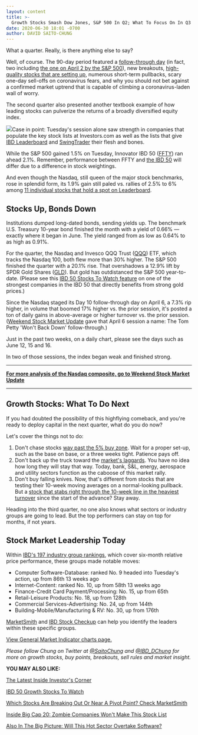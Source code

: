 ```yaml
---
layout: content
title: >-
  Growth Stocks Smash Dow Jones, S&P 500 In Q2; What To Focus On In Q3
date: 2020-06-30 18:01 -0700
author: DAVID SAITO-CHUNG
---
```






What a quarter. Really, is there anything else to say?




Well, of course. The 90-day period featured a [follow-through day](https://www.investors.com/how-to-invest/investors-corner/coronavirus-stock-market-crash-how-to-spot-a-stock-market-bottom/) (in fact, two including [the one on April 2 by the S&P 500](https://www.investors.com/market-trend/the-big-picture/stock-market-jumps-sp500-bullish-action-comes-with-caveats/)), new breakouts, [high-quality stocks that are setting up](https://www.investors.com/category/stock-lists/stocks-near-a-buy-zone/), numerous short-term pullbacks, scary one-day sell-offs on coronavirus fears, and why you should not bet against a confirmed market uptrend that is capable of climbing a coronavirus-laden wall of worry.


The second quarter also presented another textbook example of how leading stocks can pulverize the returns of a broadly diversified equity index.


![](https://www.investors.com/wp-content/uploads/2020/06/MP063020-208x300.jpg)Case in point: Tuesday's session alone saw strength in companies that populate the key stock lists at Investors.com as well as the lists that give [IBD Leaderboard](https://leaderboard.investors.com/#/leaders/leadersnearabuypoint) and [SwingTrader](https://swingtrader.investors.com/#/past) their flesh and bones.


While the S&P 500 gained 1.5% on Tuesday, Innovator IBD 50 ([FFTY](https://research.investors.com/quote.aspx?symbol=FFTY)) ran ahead 2.1%. Remember, performance between FFTY and [the IBD 50](https://research.investors.com/stock-lists/ibd-50/) will differ due to a difference in stock weightings.


And even though the Nasdaq, still queen of the major stock benchmarks, rose in splendid form, its 1.9% gain still paled vs. rallies of 2.5% to 6% among [11 individual stocks that hold a spot on Leaderboard](https://www.investors.com/product/leaderboard/?artProdLink=Leaderboard).


Stocks Up, Bonds Down
---------------------


Institutions dumped long-dated bonds, sending yields up. The benchmark U.S. Treasury 10-year bond finished the month with a yield of 0.66% — exactly where it began in June. The yield ranged from as low as 0.64% to as high as 0.91%.


For the quarter, the Nasdaq and Invesco QQQ Trust ([QQQ](https://research.investors.com/quote.aspx?symbol=QQQ)) ETF, which tracks the Nasdaq 100, both flew more than 30% higher. The S&P 500 finished the quarter with a 20.1% rise. That overshadows a 12.9% lift by SPDR Gold Shares ([GLD](https://research.investors.com/quote.aspx?symbol=GLD)). But gold has outdistanced the S&P 500 year-to-date. (Please see this [IBD 50 Stocks To Watch feature](https://www.investors.com/research/stocks-to-watch-franco-nevada-near-buy-point-gold-prices-hit-highs/) on one of the strongest companies in the IBD 50 that directly benefits from strong gold prices.)


Since the Nasdaq staged its Day 10 follow-through day on April 6, a 7.3% rip higher, in volume that boomed 17% higher vs. the prior session, it's posted a ton of daily gains in above-average or higher turnover vs. the prior session. ([Weekend Stock Market Update](https://www.investors.com/tag/weekend-stock-market-update/) gave that April 6 session a name: The Tom Petty 'Won't Back Down' follow-through.)



Just in the past two weeks, on a daily chart, please see the days such as June 12, 15 and 16.


In two of those sessions, the index began weak and finished strong.




---


[**For more analysis of the Nasdaq composite, go to Weekend Stock Market Update**](https://www.investors.com/tag/weekend-stock-market-update/)




---


Growth Stocks: What To Do Next
------------------------------


If you had doubted the possibility of this highflying comeback, and you're ready to deploy capital in the next quarter, what do you do now?


Let's cover the things not to do:


1. Don't chase stocks [way past the 5% buy zone](https://www.investors.com/how-to-invest/investors-corner/buy-zone-nvidia-stock/). Wait for a proper set-up, such as the base on base, or a three weeks tight. Patience pays off.
2. Don't back up the truck toward the [market's laggards](https://www.investors.com/data-tables/ibd-smart-nyse-nasdaq-tables-jun-29-2020/). You have no idea how long they will stay that way. Today, bank, S&L, energy, aerospace and utility sectors function as the caboose of this market rally.
3. Don't buy falling knives. Now, that's different from stocks that are testing their 10-week moving averages on a normal-looking pullback. But a [stock that stabs right through the 10-week line in the heaviest turnover](https://www.investors.com/how-to-invest/investors-corner/when-to-sell-growth-stocks-number-1-rule/) since the start of the advance? Stay away.


Heading into the third quarter, no one also knows what sectors or industry groups are going to lead. But the top performers can stay on top for months, if not years.


Stock Market Leadership Today
-----------------------------


Within [IBD's 197 industry group rankings](https://www.investors.com/data-tables/industry-group-rankings-jun-29-2020/), which cover six-month relative price performance, these groups made notable moves:


* Computer Software-Database: ranked No. 9 headed into Tuesday's action, up from 86th 13 weeks ago
* Internet-Content: ranked No. 10, up from 58th 13 weeks ago
* Finance-Credit Card Payment/Processing: No. 15, up from 65th
* Retail-Leisure Products: No. 18, up from 128th
* Commercial Services-Advertising: No. 24, up from 144th
* Building-Mobile/Manufacturing & RV: No. 30, up from 176th


[MarketSmith](https://marketsmith.investors.com/?src=A012BF) and [IBD Stock Checkup](https://research.investors.com/stock-checkup/) can help you identify the leaders within these specific groups.


[View General Market Indicator charts page.](https://www.investors.com/wp-content/uploads/2020/06/IBD3006152450GMI2.pdf)


*Please follow Chung on Twitter at [@SaitoChung](https://twitter.com/SaitoChung) and [@IBD\_DChung](https://twitter.com/IBD_DChung) for more on growth stocks, buy points, breakouts, sell rules and market insight.*


**YOU MAY ALSO LIKE:**


[The Latest Inside Investor's Corner](https://www.investors.com/category/how-to-invest/investors-corner/)


[IBD 50 Growth Stocks To Watch](https://www.investors.com/research/ibd-50-growth-stocks-to-watch/)


[Which Stocks Are Breaking Out Or Near A Pivot Point? Check MarketSmith](https://marketsmith.investors.com/?src=A012BF)


[Inside Big Cap 20: Zombie Companies Won't Make This Stock List](https://www.investors.com/stock-lists/ibd-big-cap-20/zombie-companies-what-are-they-and-why-they-do-not-make-ibd-stock-list/)


[Also In The Big Picture: Will This Hot Sector Overtake Software?](https://www.investors.com/market-trend/the-big-picture/nasdaq-hits-new-highs-qqq-up-52-since-march-can-this-sector-overtake-software/)




